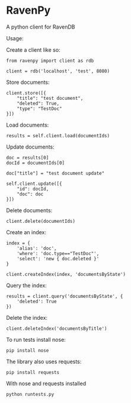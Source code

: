RavenPy
=======

A python client for RavenDB

Usage:

Create a client like so:

	from ravenpy import client as rdb

	client = rdb('localhost', 'test', 8080)

Store documents:

	client.store([{
        "title": "test document",
        "deleted": True,
        "type": "TestDoc"
    }])

Load documents:

	results = self.client.load(documentIds)

Update documents:

    doc = results[0]
    docId = documentIds[0]

    doc["title"] = "test document update"

    self.client.update([{
        "id": docId,
        "doc": doc
    }])

Delete documents:

 	client.delete(documentIds)

Create an index:

	index = {
		'alias': 'doc',
		'where': 'doc.type=="TestDoc"',
		'select': 'new { doc.deleted }'
	}

    client.createIndex(index, 'documentsByState')

Query the index:

	results = client.query('documentsByState', {
		'deleted': True
	})

Delete the index:

	client.deleteIndex('documentsByTitle')

To run tests install nose:

    pip install nose

The library also uses requests:

	pip install requests

With nose and requests installed

	python runtests.py
